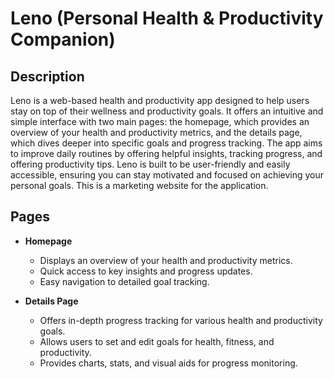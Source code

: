# Leno  (Personal Health & Productivity Companion)  

## Description  
Leno is a web-based health and productivity app designed to help users stay on top of their wellness and productivity goals. It offers an intuitive and simple interface with two main pages: the homepage, which provides an overview of your health and productivity metrics, and the details page, which dives deeper into specific goals and progress tracking. The app aims to improve daily routines by offering helpful insights, tracking progress, and offering productivity tips. Leno is built to be user-friendly and easily accessible, ensuring you can stay motivated and focused on achieving your personal goals. This is a marketing website for the application.

## Pages
- **Homepage**  
  - Displays an overview of your health and productivity metrics.  
  - Quick access to key insights and progress updates.  
  - Easy navigation to detailed goal tracking.  

- **Details Page**  
  - Offers in-depth progress tracking for various health and productivity goals.  
  - Allows users to set and edit goals for health, fitness, and productivity.  
  - Provides charts, stats, and visual aids for progress monitoring.  
